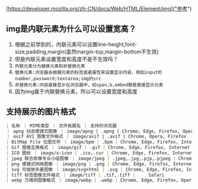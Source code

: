 [https://developer.mozilla.org/zh-CN/docs/Web/HTML/Element/img]("参考")

## img是内联元素为什么可以设置宽高？
1. 根据之前学到的，内联元素可以设置line-height,font-size,padding,margin(虽然margin-top,margin-bottom不生效)
2. 但是内联元素设置宽度和高度不是不生效吗？
3. `内联元素分为替换元素和非替换元素`
4. `替换元素:浏览器会根据元素的标签或者属性来设置显示内容，例如input的number,password;textarea;img的src`
5. `非替换元素:内容直接显示在浏览器中，如span,b,embed都是直接显示元素`
6. 因为img属于内联替换元素，所以可以设置宽度和高度

## 支持展示的图片格式
```markdown
| 名称 ｜ MIME类型 ｜ 文件拓展名 ｜ 支持的浏览器 
｜ apng 动态便捷式图像 ｜ image/apng | .apng | Chrome, Edge, Firefox, Opera, Safari
｜ avif AV1 图像文件格式 ｜ image/avif | .avif | Chrome, Opera, Firefox
| BitMap File 位图文件 ｜ image/bpm | .bpm | Chrome, Edge, Firefox, Internet Explorer, Opera, Safari
| Gif 图像互换格式 ｜ image/gif | .gif | Chrome, Edge, Firefox, Internet Explorer, Opera, Safari
| ICO 图标 ｜ image/x-icon | .ico,.cur | Chrome, Edge, Firefox, Internet Explorer, Opera, Safari
| jpeg 联合影像专业小组图像 ｜ image/jpeg | .jpeg,.jpg,.pjp,.pjpeg | Chrome, Edge, Firefox, Internet Explorer, Opera, Safari
| png 便捷式网络图像 ｜ image/png | .png | Chrome, Edge, Firefox, Internet Explorer, Opera, Safari
| svg 可缩放矢量图像 ｜ image/svg+html | .svg | Chrome, Edge, Firefox, Internet Explorer, Opera, Safari
| tiff 标签图像文件格式 ｜ image/tiff | .tif,.tiff | 	Safari
| webp 万维网图像格式 ｜ image/webp | .webp | Chrome, Edge, Firefox, Opera, Safari
```

